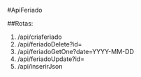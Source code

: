 #ApiFeriado

##Rotas:

1) /api/criaferiado
2) /api/feriadoDelete?id=
3) /api/feriadoGetOne?date=YYYY-MM-DD
4) /api/feriadoUpdate?id=
5) /api/inserirJson